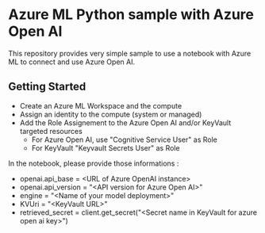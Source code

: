 # Azure ML Python sample with Azure Open AI

This repository provides very simple sample to use a notebook with Azure ML to connect and use Azure Open AI.

## Getting Started

- Create an Azure ML Workspace and the compute
- Assign an identity to the compute (system or managed)
- Add the Role Assignement to the Azure Open AI and/or KeyVault targeted resources
    - For Azure Open AI, use "Cognitive Service User" as Role
    - For KeyVault "Keyvault Secrets User" as Role

In the notebook, please provide those informations :
* openai.api_base = \<URL of Azure OpenAI instance\>
* openai.api_version = "\<API version for Azure Open AI\>"
* engine = "\<Name of your model deployment\>"
* KVUri = "\<KeyVault URL\>"
* retrieved_secret = client.get_secret("\<Secret name in KeyVault for azure open ai key\>")



